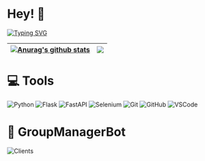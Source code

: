 

# Hey! 👋

[![Typing SVG](https://readme-typing-svg.demolab.com?font=Bungee&size=25&pause=1000&color=B200F7&width=435&lines=Welcome+to+my+GitHub!+%F0%9F%AA%90;Backend+Developer;Telegram+Bot+Developer)](https://git.io/typing-svg)

| <a href="https://github.com/BELECTRON13"><img align="center" src="https://github-readme-stats.vercel.app/api?username=BELECTRON13&show_icons=true&include_all_commits=true&theme=buefy&hide_border=true" alt="Anurag's github stats" /></a> | <a href="https://github.com/BELECTRON13"><img align="center" src="https://github-readme-stats.vercel.app/api/top-langs/?username=BELECTRON13&layout=compact&theme=buefy&hide_border=true" /></a> |
| ------------- | ------------- |

# 💻 Tools
![Python](https://img.shields.io/badge/-Python-3776AB?style=flat-square&logo=python&logoColor=white)
![Flask](https://img.shields.io/badge/-Flask-black?style=flat-square&logo=flask&logoColor=white)
![FastAPI](https://img.shields.io/badge/-FastAPI-00CED1?style=flat-square&logo=FastAPI&logoColor=00FF7F)
![Selenium](https://img.shields.io/badge/-Selenium-696969?style=flat-square&logo=Selenium&logoColor=green)
![Git](https://img.shields.io/badge/-Git-F05032?style=flat-square&logo=git&logoColor=white)
![GitHub](https://img.shields.io/badge/-GitHub-181717?style=flat-square&logo=github)
![VSCode](https://img.shields.io/badge/-VS%20Code-007ACC?style=flat-square&logo=visual-studio-code)


# 👾 GroupManagerBot
![Clients]()
